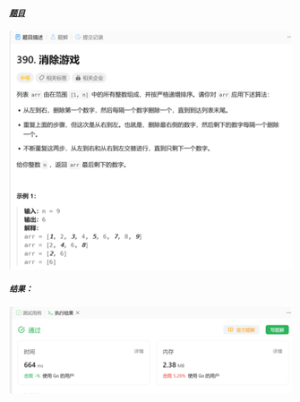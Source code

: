 ##### [题目](https://leetcode.cn/problems/elimination-game/)
![pic](img.png)
##### 结果：
![pic](result.png)